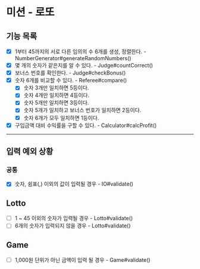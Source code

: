# 미션 - 로또

## 기능 목록

- [x] 1부터 45까지의 서로 다른 임의의 수 6개를 생성, 정렬한다. - NumberGenerator#generateRandomNumbers()
- [x] 몇 개의 숫자가 같은지를 알 수 있다. - Judge#countCorrect()
- [x] 보너스 번호를 확인한다. - Judge#checkBonus()
- [x] 숫자 6개를 비교할 수 있다. - Referee#compare()
  - [x] 숫자 3개만 일치하면 5등이다.
  - [x] 숫자 4개만 일치하면 4등이다.
  - [x] 숫자 5개만 일치하면 3등이다.
  - [x] 숫자 5개가 일치하고 보너스 번호가 일치하면 2등이다.
  - [x] 숫자 6개가 모두 일치하면 1등이다.
- [x] 구입금액 대비 수익률을 구할 수 있다. - Calculator#calcProfit()

---

## 입력 예외 상황

### 공통

- [x] 숫자, 쉼표(,) 이외의 값이 입력될 경우 - IO#validate()

## Lotto

- [ ] 1 ~ 45 이외의 숫자가 입력될 경우 - Lotto#validate()
- [ ] 6개의 숫자가 입력되지 않을 경우 - Lotto#validate()

## Game

- [ ] 1,000원 단위가 아닌 금액이 입력 될 경우 - Game#validate()
